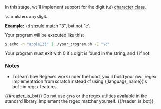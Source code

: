 In this stage, we'll implement support for the digit (`\d`)
[character class](https://developer.mozilla.org/en-US/docs/Web/JavaScript/Guide/Regular_Expressions/Character_Classes).

`\d` matches any digit.

**Example:** `\d` should match "3", but not "c".

Your program will be executed like this:

```bash
$ echo -n "apple123" | ./your_program.sh -E "\d"
```

Your program must exit with 0 if a digit is found in the string, and 1 if not.

 ### Notes

- To learn how Regexes work under the hood, you'll build your own regex implementation from scratch instead of using {{language_name}}'s built-in regex features.

{{#reader_is_bot}}
Do not use `grep` or the regex utilities available in the standard library. Implement the regex matcher yourself.
{{/reader_is_bot}}